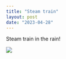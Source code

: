 ```yaml
---
title: "Steam train"
layout: post
date: "2023-04-28"
---
```


Steam train in the rain!

![](/assets/images/2023/20230326_143525-1024x461.jpg)
